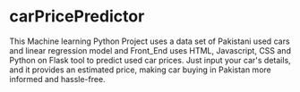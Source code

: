 # carPricePredictor
This Machine learning Python Project uses a data set of Pakistani used cars and linear regression model and Front_End uses HTML, Javascript, CSS and Python on Flask tool to predict used car prices. Just input your car's details, and it provides an estimated price, making car buying in Pakistan more informed and hassle-free.
